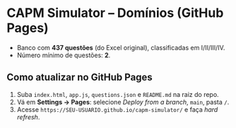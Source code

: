 # CAPM Simulator – Domínios (GitHub Pages)

- Banco com **437 questões** (do Excel original), classificadas em I/II/III/IV.
- Número mínimo de questões: **2**.

## Como atualizar no GitHub Pages
1. Suba `index.html`, `app.js`, `questions.json` e `README.md` na raiz do repo.
2. Vá em **Settings → Pages**: selecione *Deploy from a branch*, `main`, pasta `/`.
3. Acesse `https://SEU-USUARIO.github.io/capm-simulator/` e faça *hard refresh*.
